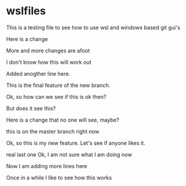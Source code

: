 # wslfiles

This is a testing file to see how to use wsl and windows based git gui's

Here is a change

More and more changes are afoot

I don't know how this will work out

Added anogther line here.

This is the final feature of the new branch.

Ok, so how can we see if this is ok then?

But does it see this?

Here is a change that no one will see, maybe?

this is on the master branch right now

Ok, so this is my new feature. Let's see if anyone likes it.

real last one
Ok, I am not sure what I am doing now

Now I am adding more lines here

Once in a while I like to see how this works
